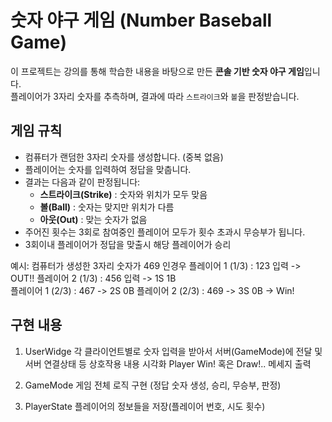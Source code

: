 # 숫자 야구 게임 (Number Baseball Game)

이 프로젝트는 강의를 통해 학습한 내용을 바탕으로 만든 **콘솔 기반 숫자 야구 게임**입니다.  
플레이어가 3자리 숫자를 추측하며, 결과에 따라 `스트라이크`와 `볼`을 판정받습니다.

## 게임 규칙

- 컴퓨터가 랜덤한 3자리 숫자를 생성합니다. (중복 없음)
- 플레이어는 숫자를 입력하여 정답을 맞춥니다.
- 결과는 다음과 같이 판정됩니다:
  - **스트라이크(Strike)** : 숫자와 위치가 모두 맞음
  - **볼(Ball)** : 숫자는 맞지만 위치가 다름 
  - **아웃(Out)** : 맞는 숫자가 없음
- 주어진 횟수는 3회로 참여중인 플레이어 모두가 횟수 초과시 무승부가 됩니다.
- 3회이내 플레이어가 정답을 맞출시 해당 플레이어가 승리

예시: 
컴퓨터가 생성한 3자리 숫자가 469 인경우
플레이어 1 (1/3) : 123 입력 -> OUT!!
플레이어 2 (1/3) : 456 입력 -> 1S 1B   
플레이어 1 (2/3) : 467 -> 2S 0B
플레이어 2 (2/3) : 469 -> 3S 0B -> Win!

## 구현 내용
1. UserWidge
   각 클라이언트별로 숫자 입력을 받아서 서버(GameMode)에 전달 및 서버 연결상태 등
   상호작용 내용 시각화
   Player Win! 혹은 Draw!.. 메세지 출력

3. GameMode
   게임 전체 로직 구현 (정답 숫자 생성, 승리, 무승부, 판정)

5. PlayerState
   플레이어의 정보들을 저장(플레이어 번호, 시도 횟수) 
